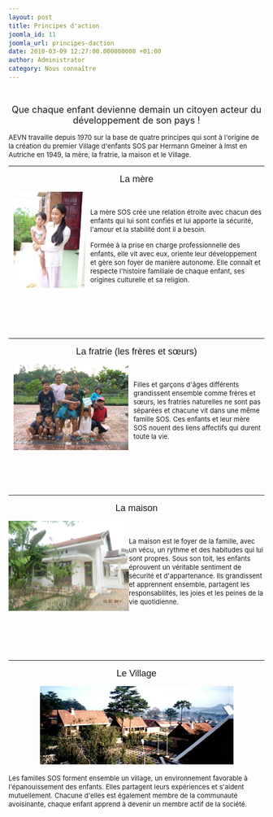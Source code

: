 ```yaml
---
layout: post
title: Principes d'action
joomla_id: 11
joomla_url: principes-daction
date: 2010-03-09 12:27:00.000000000 +01:00
author: Administrator
category: Nous connaître
---
```

<p style="text-align: center;"> </p>
<p style="text-align: center;"><span style="font-size: large;">Que chaque enfant devienne demain un citoyen acteur du développement de son pays !

<p style="text-align: left;"><span style="font-size: small;">AEVN travaille depuis 1970 sur la base de quatre principes qui sont à l'origine de la création du premier Village d'enfants SOS par Hermann Gmeiner à Imst en Autriche en 1949, la mère, la fratrie, la maison et le Village.

<hr />
<p style="text-align: center;"><span style="font-size: large;"><span style="font-family: arial,helvetica,sans-serif;">La mère</span>

<p style="text-align: left;"><span style="font-size: large;"><span style="font-family: times new roman,times;"><img src="/assets/images/stories/dhmreenfantw.jpg" border="0" alt="Mère du Village de Dong Hoi" title="Mère du Village de Dong Hoi" width="141" height="189" style="float: left; margin-left: 10px; margin-right: 10px; border: 0px none;" /></span></span><span style="font-size: small;"> 

<p style="text-align: left;"><span style="font-size: small;"><br />

<p style="text-align: left;"><span style="font-size: small;">La mère SOS crée une relation étroite avec chacun des enfants qui lui sont confiés et lui apporte la sécurité, l'amour et la stabilité dont il a besoin.

<p style="text-align: left;"><span style="font-size: small;">Formée à la prise en charge professionnelle des enfants, elle vit avec eux, oriente leur développement et gère son foyer de manière autonome. Elle connaît et respecte l'histoire familiale de chaque enfant, ses origines culturelle et sa religion.

<p style="text-align: left;"> </p>
<p style="text-align: left;"> </p>
<p style="text-align: left;"> </p>
<hr />
<p style="text-align: center;"><span style="font-size: large;"><span style="font-family: arial,helvetica,sans-serif;">La fratrie (les frères et sœurs)</span>

<p style="text-align: left;"><span style="font-size: medium;"><img src="/assets/images/stories/enfantshuew.jpg" border="0" alt="Fratrie du Village de Hué" title="Fratrie du Village de Hué" width="226" height="169" style="float: left; margin-left: 10px; margin-right: 10px; border: 0px none;" /> 

<p style="text-align: left;"> </p>
<p style="text-align: left;"><span style="font-size: small;">Filles et garçons d'âges différents grandissent ensemble comme frères et sœurs, les fratries naturelles ne sont pas séparées et chacune vit dans une même famille SOS. Ces enfants et leur mère SOS nouent des liens affectifs qui durent toute la vie.

<p style="text-align: left;"> </p>
<p style="text-align: left;"> </p>
<p style="text-align: left;"> </p>
<hr />
<p style="text-align: center;"><span style="font-size: large;"><span style="font-family: arial,helvetica,sans-serif;">La maison</span>

<p style="text-align: left;"><span style="font-size: medium;"><img class="caption" src="/assets/images/phocagallery/village_hue/dscn0835.jpg" border="0" alt="Maison du Village de Hué" title="Maison du Village de Hué" width="237" height="177" style="float: left;" />

<p style="text-align: left;"> </p>
<p style="text-align: left;"><span style="font-size: small;">La maison est le foyer de la famille, avec un vécu, un rythme et des habitudes qui lui sont propres. Sous son toit, les enfants éprouvent un véritable sentiment de sécurité et d'appartenance. Ils grandissent et apprennent ensemble, partagent les responsabilités, les joies et les peines de la vie quotidienne.

<p style="text-align: left;"> </p>
<p style="text-align: left;"> </p>
<p style="text-align: left;"> </p>
<hr />
<p style="text-align: center;"><span style="font-size: large;"><span style="font-family: arial,helvetica,sans-serif;">Le Village</span>

<p style="text-align: center;"><span style="font-size: medium;"><img src="/assets/images/stories/village_dalat.jpg" border="0" alt="Village de Dalat" title="Village de Dalat" width="381" height="154" style="border: 0px none;" />

<p style="text-align: left;"><span style="font-size: small;">Les familles SOS forment ensemble un village, un environnement favorable à l'épanouissement des enfants. Elles partagent leurs expériences et s'aident mutuellement. Chacune d'elles est également membre de la communauté avoisinante, chaque enfant apprend à devenir un membre actif de la société.

